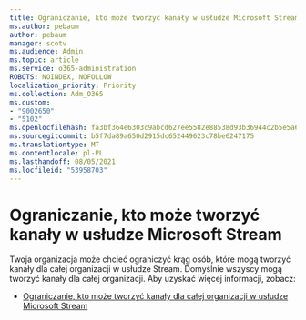 ```yaml
---
title: Ograniczanie, kto może tworzyć kanały w usłudze Microsoft Stream
ms.author: pebaum
author: pebaum
manager: scotv
ms.audience: Admin
ms.topic: article
ms.service: o365-administration
ROBOTS: NOINDEX, NOFOLLOW
localization_priority: Priority
ms.collection: Adm_O365
ms.custom:
- "9002650"
- "5102"
ms.openlocfilehash: fa3bf364e6303c9abcd627ee5582e88538d93b36944c2b5e5a6e1bedeee630cc
ms.sourcegitcommit: b5f7da89a650d2915dc652449623c78be6247175
ms.translationtype: MT
ms.contentlocale: pl-PL
ms.lasthandoff: 08/05/2021
ms.locfileid: "53958703"
---
```

# <a name="restrict-who-can-create-channels-in-microsoft-stream"></a>Ograniczanie, kto może tworzyć kanały w usłudze Microsoft Stream

Twoja organizacja może chcieć ograniczyć krąg osób, które mogą tworzyć kanały dla całej organizacji w usłudze Stream. Domyślnie wszyscy mogą tworzyć kanały dla całej organizacji. Aby uzyskać więcej informacji, zobacz:

- [Ograniczanie, kto może tworzyć kanały dla całej organizacji w usłudze Microsoft Stream](https://docs.microsoft.com/stream/restrict-companywide-channels)
